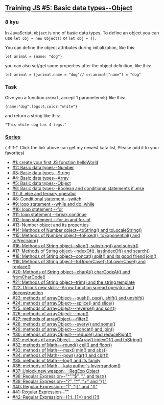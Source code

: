 <h2><a href=https://www.codewars.com/kata/571f1eb77e8954a812000837/train/javascript target="_blank">Training JS #5:  Basic data types--Object</a></h2><h3>8 kyu</h3><p>In JavaScript, <code>Object</code> is one of basic data types. To define an object you can use <code>let obj = new Object()</code> or <code>let obj = {}</code>.</p><p>You can define the object attributes during initialization, like this:</p><pre><code class="language-javascript"><span class="cm-keyword">let</span> <span class="cm-def">animal</span> <span class="cm-operator">=</span> {<span class="cm-property">name</span>: <span class="cm-string">"dog"</span>}</code></pre><p>you can also set/get some properties after the object definition, like this:</p><pre><code class="language-javascript"><span class="cm-keyword">let</span> <span class="cm-def">animal</span> <span class="cm-operator">=</span> {}<span class="cm-variable">animal</span>.<span class="cm-property">name</span> <span class="cm-operator">=</span> <span class="cm-string">"dog"</span><span class="cm-comment">// or:</span><span class="cm-variable">animal</span>[<span class="cm-string">"name"</span>] <span class="cm-operator">=</span> <span class="cm-string">"dog"</span></code></pre><h3 id="task">Task</h3><p>Give you a function <code>animal</code>, accept 1 parameter:<code>obj</code> like this:</p><pre><code class="language-javascript">{<span class="cm-variable">name</span>:<span class="cm-string">"dog"</span>,<span class="cm-variable">legs</span>:<span class="cm-number">4</span>,<span class="cm-variable">color</span>:<span class="cm-string">"white"</span>}</code></pre><p>and return a string like this:</p><pre><code class="language-javascript"><span class="cm-string">"This white dog has 4 legs."</span></code></pre><h3 id="series"><a href="http://github.com/myjinxin2015/Katas-list-of-Training-JS-series" data-turbolinks="false" target="_blank">Series</a></h3><p>( ↑↑↑ Click the link above can get my newest kata list, Please add it to your favorites)</p><ul><li><a href="http://www.codewars.com/kata/571ec274b1c8d4a61c0000c8" data-turbolinks="false" target="_blank">#1: create your first JS function helloWorld</a></li><li><a href="http://www.codewars.com/kata/571edd157e8954bab500032d" data-turbolinks="false" target="_blank">#2: Basic data types--Number</a></li><li><a href="http://www.codewars.com/kata/571edea4b625edcb51000d8e" data-turbolinks="false" target="_blank">#3:  Basic data types--String</a></li><li><a href="http://www.codewars.com/kata/571effabb625ed9b0600107a" data-turbolinks="false" target="_blank">#4:  Basic data types--Array</a></li><li><a href="http://www.codewars.com/kata/571f1eb77e8954a812000837" data-turbolinks="false" target="_blank">#5:  Basic data types--Object</a></li><li><a href="http://www.codewars.com/kata/571f832f07363d295d001ba8" data-turbolinks="false" target="_blank">#6:  Basic data types--Boolean and conditional statements if..else</a></li><li><a href="http://www.codewars.com/kata/57202aefe8d6c514300001fd" data-turbolinks="false" target="_blank">#7:  if..else and ternary operator</a></li><li><a href="http://www.codewars.com/kata/572059afc2f4612825000d8a" data-turbolinks="false" target="_blank">#8: Conditional statement--switch</a></li><li><a href="http://www.codewars.com/kata/57216d4bcdd71175d6000560" data-turbolinks="false" target="_blank">#9: loop statement --while and do..while</a></li><li><a href="http://www.codewars.com/kata/5721a78c283129e416000999" data-turbolinks="false" target="_blank">#10: loop statement --for</a></li><li><a href="http://www.codewars.com/kata/5721c189cdd71194c1000b9b" data-turbolinks="false" target="_blank">#11: loop statement --break,continue</a></li><li><a href="http://www.codewars.com/kata/5722b3f0bd5583cf44001000" data-turbolinks="false" target="_blank">#12: loop statement --for..in and for..of</a></li><li><a href="http://www.codewars.com/kata/5722fd3ab7162a3a4500031f" data-turbolinks="false" target="_blank">#13: Number object and  its properties</a></li><li><a href="http://www.codewars.com/kata/57238ceaef9008adc7000603" data-turbolinks="false" target="_blank">#14: Methods of Number object--toString() and toLocaleString()</a></li><li><a href="http://www.codewars.com/kata/57256064856584bc47000611" data-turbolinks="false" target="_blank">#15: Methods of Number object--toFixed(), toExponential() and toPrecision()</a></li><li><a href="http://www.codewars.com/kata/57274562c8dcebe77e001012" data-turbolinks="false" target="_blank">#16: Methods of String object--slice(), substring() and substr()</a></li><li><a href="http://www.codewars.com/kata/57277a31e5e51450a4000010" data-turbolinks="false" target="_blank">#17: Methods of String object--indexOf(), lastIndexOf() and search()</a></li><li><a href="http://www.codewars.com/kata/57280481e8118511f7000ffa" data-turbolinks="false" target="_blank">#18: Methods of String object--concat() split() and its good friend join()</a></li><li><a href="http://www.codewars.com/kata/5728203b7fc662a4c4000ef3" data-turbolinks="false" target="_blank">#19: Methods of String object--toUpperCase() toLowerCase() and replace()</a></li><li><a href="http://www.codewars.com/kata/57284d23e81185ae6200162a" data-turbolinks="false" target="_blank">#20: Methods of String object--charAt() charCodeAt() and fromCharCode()</a></li><li><a href="http://www.codewars.com/kata/5729b103dd8bac11a900119e" data-turbolinks="false" target="_blank">#21: Methods of String object--trim() and the string template</a></li><li><a href="http://www.codewars.com/kata/572ab0cfa3af384df7000ff8" data-turbolinks="false" target="_blank">#22: Unlock new skills--Arrow function,spread operator and deconstruction</a></li><li><a href="http://www.codewars.com/kata/572af273a3af3836660014a1" data-turbolinks="false" target="_blank">#23: methods of arrayObject---push(), pop(), shift() and unshift()</a></li><li><a href="http://www.codewars.com/kata/572cb264362806af46000793" data-turbolinks="false" target="_blank">#24: methods of arrayObject---splice() and slice()</a></li><li><a href="http://www.codewars.com/kata/572df796914b5ba27c000c90" data-turbolinks="false" target="_blank">#25: methods of arrayObject---reverse() and sort()</a></li><li><a href="http://www.codewars.com/kata/572fdeb4380bb703fc00002c" data-turbolinks="false" target="_blank">#26: methods of arrayObject---map()</a></li><li><a href="http://www.codewars.com/kata/573023c81add650b84000429" data-turbolinks="false" target="_blank">#27: methods of arrayObject---filter()</a></li><li><a href="http://www.codewars.com/kata/57308546bd9f0987c2000d07" data-turbolinks="false" target="_blank">#28: methods of arrayObject---every() and some()</a></li><li><a href="http://www.codewars.com/kata/5731861d05d14d6f50000626" data-turbolinks="false" target="_blank">#29: methods of arrayObject---concat() and join()</a></li><li><a href="http://www.codewars.com/kata/573156709a231dcec9000ee8" data-turbolinks="false" target="_blank">#30: methods of arrayObject---reduce() and reduceRight()</a></li><li><a href="http://www.codewars.com/kata/5732b0351eb838d03300101d" data-turbolinks="false" target="_blank">#31: methods of arrayObject---isArray() indexOf() and toString()</a></li><li><a href="http://www.codewars.com/kata/5732d3c9791aafb0e4001236" data-turbolinks="false" target="_blank">#32: methods of Math---round() ceil() and floor()</a></li><li><a href="http://www.codewars.com/kata/5733d6c2d780e20173000baa" data-turbolinks="false" target="_blank">#33: methods of Math---max() min() and abs()</a></li><li><a href="http://www.codewars.com/kata/5733f948d780e27df6000e33" data-turbolinks="false" target="_blank">#34: methods of Math---pow() sqrt() and cbrt()</a></li><li><a href="http://www.codewars.com/kata/57353de879ccaeb9f8000564" data-turbolinks="false" target="_blank">#35: methods of Math---log() and its family</a></li><li><a href="http://www.codewars.com/kata/5735956413c2054a680009ec" data-turbolinks="false" target="_blank">#36: methods of Math---kata author's lover:random()</a></li><li><a href="http://www.codewars.com/kata/5735e39313c205fe39001173" data-turbolinks="false" target="_blank">#37: Unlock new weapon---RegExp Object</a></li><li><a href="http://www.codewars.com/kata/573975d3ac3eec695b0013e0" data-turbolinks="false" target="_blank">#38: Regular Expression--"^","$", "." and test()</a></li><li><a href="http://www.codewars.com/kata/573bca07dffc1aa693000139" data-turbolinks="false" target="_blank">#39: Regular Expression--"?", "*", "+" and "{}"</a></li><li><a href="http://www.codewars.com/kata/573d11c48b97c0ad970002d4" data-turbolinks="false" target="_blank">#40: Regular Expression--"|", "[]" and "()"</a></li><li><a href="http://www.codewars.com/kata/573e6831e3201f6a9b000971" data-turbolinks="false" target="_blank">#41: Regular Expression--""</a></li><li><a href="http://www.codewars.com/kata/573fb9223f9793e485000453" data-turbolinks="false" target="_blank">#42: Regular Expression--(?:), (?=) and (?!)</a></li></ul>